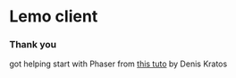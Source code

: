 # Lemo client

### Thank you

got helping start with Phaser from [this tuto](https://shakuro.com/blog/phaser-js-a-step-by-step-tutorial-on-making-a-phaser-3-game/#part-2) by Denis Kratos
